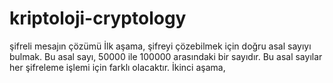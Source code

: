# kriptoloji-cryptology
şifreli mesajın çözümü
İlk aşama, şifreyi çözebilmek için doğru asal sayıyı bulmak. Bu asal sayı, 50000 ile 100000 arasındaki bir sayıdır.
Bu asal sayılar her şifreleme işlemi için farklı olacaktır.
İkinci aşama, 
